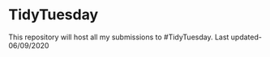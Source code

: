 # TidyTuesday
This repository will host all my submissions to #TidyTuesday. 
Last updated-06/09/2020
